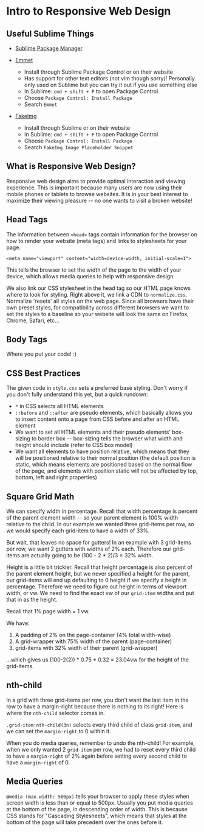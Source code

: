 # Intro to Responsive Web Design

## Useful Sublime Things

* [Sublime Package Manager](https://packagecontrol.io/installation)

* [Emmet](http://emmet.io/download/)
  * Install through Sublime Package Control or on their website
  * Has support for other text editors (not vim though sorry)! Personally only used on Sublime but you can try it out if you use something else
  * In Sublime: ```cmd + shift + P``` to open Package Control
  * Choose ```Package Control: Install Package```
  * Search ```Emmet```

* [FakeImg](http://fakeimg.pl/)
  * Install through Sublime or on their website
  * In Sublime: ```cmd + shift + P``` to open Package Control
  * Choose ```Package Control: Install Package```
  * Search ```FakeImg Image Placeholder Snippet```

## What is Responsive Web Design?

Responsive web design aims to provide optimal interaction and viewing experience.  This is important because many users are now using their mobile phones or tablets to browse websites.  It is in your best interest to maximize their viewing pleasure -- no one wants to visit a broken website!

## Head Tags

The information between ```<head>``` tags contain information for the browser on how to render your website (meta tags) and links to stylesheets for your page.

```
<meta name="viewport" content="width=device-width, initial-scale=1">
```

This tells the browser to set the width of the page to the width of your device, which allows media queries to help with responsive design.

We also link our CSS stylesheet in the head tag so our HTML page knows where to look for styling.  Right above it, we link a CDN to ```normalize.css```.  Normalize 'resets' all styles on the web page.  Since all browsers have their own preset styles, for compatibility across different browsers we want to set the styles to a baseline so your website will look the same on Firefox, Chrome, Safari, etc...

## Body Tags

Where you put your code! :)

## CSS Best Practices

The given code in ```style.css``` sets a preferred base styling.  Don't worry if you don't fully understand this yet, but a quick rundown:

* ```*``` in CSS selects all HTML elements
* ```::before``` and ```::after``` are pseudo elements, which basically allows you to insert content onto a page from CSS before and after an HTML element
* We want to set all HTML elements and their pseudo elements' box-sizing to border box -- box-sizing tells the browser what width and height should include (refer to CSS box model)
* We want all elements to have position relative, which means that they will be positioned relative to their normal position (the default position is static, which means elements are positioned based on the normal flow of the page, and elements with position static will not be affected by top, bottom, left and right properties)

## Square Grid Math

We can specify width in percentage.  Recall that width percentage is percent of the parent element width -- so your parent element is 100% width relative to the child.  In our example we wanted three grid-items per row, so we would specify each grid-item to have a width of 33%.

But wait, that leaves no space for gutters!  In an example with 3 grid-items per row, we want 2 gutters with widths of 2% each.  Therefore our grid-items are actually going to be (100 - 2 * 2)/3 = 32% width.

Height is a little bit trickier.  Recall that height percentage is also percent of the parent element height, but we never specified a height for the parent, our grid-items will end up defaulting to 0 height if we specify a height in percentage.  Therefore we need to figure out height in terms of viewport width, or vw.  We need to find the exact vw of our ```grid-item``` widths and put that in as the height.

Recall that 1% page width = 1 vw.

We have:
1. A padding of 2% on the page-container (4% total width-wise)
2. A grid-wrapper with 75% width of the parent (page-container)
3. grid-items with 32% width of their parent (grid-wrapper)

...which gives us (100-2(2)) * 0.75 * 0.32 = 23.04vw for the height of the grid-items.

## nth-child

In a grid with three grid-items per row, you don't want the last item in the row to have a margin-right because there is nothing to its right!  Here is where the ```nth-child``` selector comes in.

```.grid-item:nth-child(3n)``` selects every third child of class ```grid-item```, and we can set the ```margin-right``` to 0 within it.

When you do media queries, remember to undo the nth-child!  For example, when we only wanted 2 ```grid-item``` per row, we had to reset every third child to have a ```margin-right``` of 2% again before setting every second child to have a ```margin-right``` of 0.

## Media Queries

```@media (max-width: 500px)``` tells your browser to apply these styles when screen width is less than or equal to 500px.  Usually you put media queries at the bottom of the page, in descending order of width.  This is because CSS stands for "Cascading Stylesheets", which means that styles at the bottom of the page will take precedent over the ones before it.

